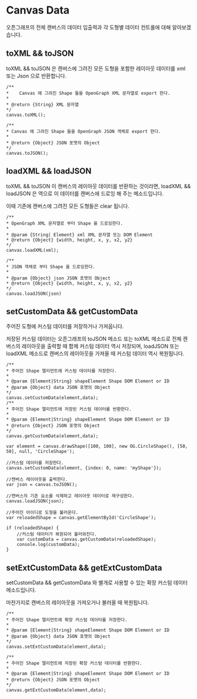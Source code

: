 Canvas Data
===========

오픈그래프의 전체 캔버스의 데이터 입출력과 각 도형별 데이터 컨트롤에 대해 알아보겠습니다.

## toXML && toJSON

toXML && toJSON 은 캔버스에 그려진 모든 도형을 포함한 레이아웃 데이터를 xml 또는 Json 으로 반환합니다.

```
/**
*    Canvas 에 그려진 Shape 들을 OpenGraph XML 문자열로 export 한다.
*
* @return {String} XML 문자열
*/
canvas.toXML();

/**
* Canvas 에 그려진 Shape 들을 OpenGraph JSON 객체로 export 한다.
*
* @return {Object} JSON 포맷의 Object
*/
canvas.toJSON();
```

## loadXML && loadJSON

toXML && toJSON 이 캔버스의 레이아웃 데이터를 반환하는 것이라면, loadXML && loadJSON 은 역으로 이 데이터를 캔버스에 드로잉 해 주는 메소드입니다.

이때 기존에 캔버스에 그려진 모든 도형들은 clear 됩니다.

```
/**
* OpenGraph XML 문자열로 부터 Shape 을 드로잉한다.
*
* @param {String| Element} xml XML 문자열 또는 DOM Element
* @return {Object} {width, height, x, y, x2, y2}
*/
canvas.loadXML(xml);

/**
* JSON 객체로 부터 Shape 을 드로잉한다.
*
* @param {Object} json JSON 포맷의 Object
* @return {Object} {width, height, x, y, x2, y2}
*/
canvas.loadJSON(json)
```

## setCustomData && getCustomData

주어진 도형에 커스텀 데이터를 저장하거나 가져옵니다.

저장된 커스텀 데이터는 오픈그래프의 toJSON 메소드 또는 toXML 메소드로 전체 캔버스의 레이아웃을 출력할 때 함께 커스텀 데이터 역시 저장되며,
loadJSON 또는 loadXML 메소드로 캔버스의 레이아웃을 가져올 때 커스텀 데이터 역시 복원됩니다.

```
/**
* 주어진 Shape 엘리먼트에 커스텀 데이타를 저장한다.
*
* @param {Element|String} shapeElement Shape DOM Element or ID
* @param {Object} data JSON 포맷의 Object
*/
canvas.setCustomData(element,data);
/**
* 주어진 Shape 엘리먼트에 저장된 커스텀 데이터를 반환한다.
*
* @param {Element|String} shapeElement Shape DOM Element or ID
* @return {Object} JSON 포맷의 Object
*/
canvas.getCustomData(element,data);

var element = canvas.drawShape([100, 100], new OG.CircleShape(), [50, 50], null, 'CircleShape');

//커스텀 데이터를 저장한다.
canvas.setCustomData(element, {index: 0, name: 'myShape'});

//캔버스 레이아웃을 출력한다.
var json = canvas.toJSON();

//캔버스의 기존 요소를 삭제하고 레이아웃 데이터로 재구성한다.
canvas.loadJSON(json);

//주어진 아이디로 도형을 불러온다.
var reloadedShape = canvas.getElementById('CircleShape');

if (reloadedShape) {
    //커스텀 데이터가 복원되어 불러와진다.
    var customData = canvas.getCustomData(reloadedShape);
    console.log(customData);
}
```

## setExtCustomData && getExtCustomData

setCustomData && getCustomData 와 별개로 사용할 수 있는 확장 커스텀 데이터 메소드입니다.

마찬가지로 캔버스의 레이아웃을 가져오거나 불러올 때 복원됩니다.

```
/**
* 주어진 Shape 엘리먼트에 확장 커스텀 데이타를 저장한다.
*
* @param {Element|String} shapeElement Shape DOM Element or ID
* @param {Object} data JSON 포맷의 Object
*/
canvas.setExtCustomData(element,data);

/**
* 주어진 Shape 엘리먼트에 저장된 확장 커스텀 데이터를 반환한다.
*
* @param {Element|String} shapeElement Shape DOM Element or ID
* @return {Object} JSON 포맷의 Object
*/
canvas.getExtCustomData(element,data);
```

